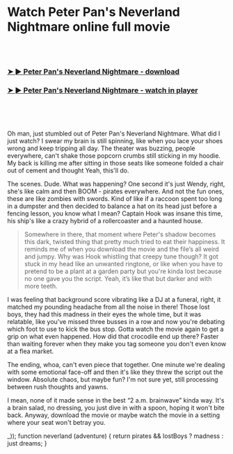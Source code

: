 <h1>Watch Peter Pan's Neverland Nightmare online full movie</h1>


<br><br>

<h3><a href="https://Patricks-profarrafgi1973.github.io/cwcjrxfwrk/">➤ ► Peter Pan's Neverland Nightmare - download</a></h3> 
<h3><a href="https://Patricks-profarrafgi1973.github.io/cwcjrxfwrk/">➤ ► Peter Pan's Neverland Nightmare - watch in player</a></h3>


<br><br><br>


Oh man, just stumbled out of Peter Pan's Neverland Nightmare. What did I just watch? I swear my brain is still spinning, like when you lace your shoes wrong and keep tripping all day. The theater was buzzing, people everywhere, can't shake those popcorn crumbs still sticking in my hoodie. My back is killing me after sitting in those seats like someone folded a chair out of cement and thought Yeah, this'll do.

The scenes. Dude. What was happening? One second it's just Wendy, right, she's like calm and then BOOM - pirates everywhere. And not the fun ones, these are like zombies with swords. Kind of like if a raccoon spent too long in a dumpster and then decided to balance a hat on its head just before a fencing lesson, you know what I mean? Captain Hook was insane this time, his ship's like a crazy hybrid of a rollercoaster and a haunted house.

> Somewhere in there, that moment where Peter's shadow becomes this dark, twisted thing that pretty much tried to eat their happiness. It reminds me of when you download the movie and the file’s all weird and jumpy. Why was Hook whistling that creepy tune though? It got stuck in my head like an unwanted ringtone, or like when you have to pretend to be a plant at a garden party but you're kinda lost because no one gave you the script. Yeah, it’s like that but darker and with more teeth.

I was feeling that background score vibrating like a DJ at a funeral, right, it matched my pounding headache from all the noise in there! Those lost boys, they had this madness in their eyes the whole time, but it was relatable, like you've missed three busses in a row and now you're debating which foot to use to kick the bus stop. Gotta watch the movie again to get a grip on what even happened. How did that crocodile end up there? Faster than waiting forever when they make you tag someone you don't even know at a flea market.

The ending, whoa, can't even piece that together. One minute we're dealing with some emotional face-off and then it's like they threw the script out the window. Absolute chaos, but maybe fun? I'm not sure yet, still processing between rush thoughts and yawns.

I mean, none of it made sense in the best “2 a.m. brainwave” kinda way. It's a brain salad, no dressing, you just dive in with a spoon, hoping it won't bite back. Anyway, download the movie or maybe watch the movie in a setting where your seat won't betray you.

_));
function neverland (adventure) {
  return pirates && lostBoys ? madness : just dreams;
}
